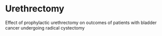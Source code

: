 # Urethrectomy
Effect of prophylactic urethrectomy on outcomes of patients with bladder cancer undergoing radical cystectomy
